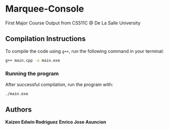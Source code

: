 # Marquee-Console
First Major Course Output from CS511C @ De La Salle University

## Compilation Instructions

To compile the code using `g++`, run the following command in your terminal:

```bash
g++ main.cpp -o main.exe
```
### Running the program
After successful compilation, run the program with:

```bash
./main.exe
```

## Authors
**Kaizen Edwin Rodriguez**
**Enrico Jose Asuncion**